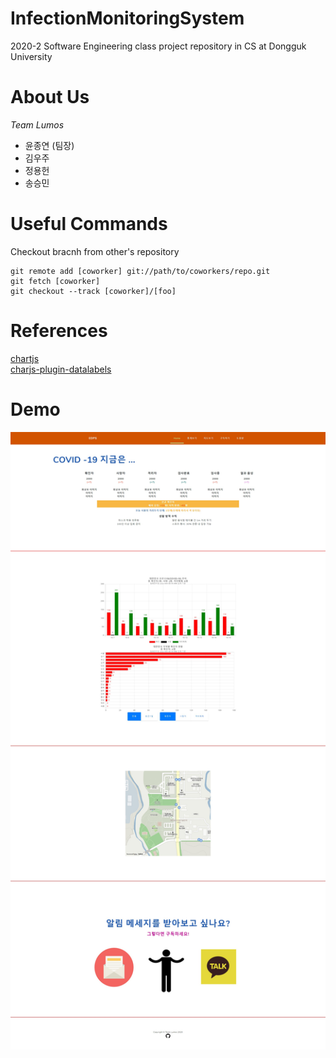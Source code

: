 # InfectionMonitoringSystem
2020-2 Software Engineering class project repository in CS at Dongguk University

# About Us
*Team Lumos*
* 윤종연 (팀장)
* 김우주
* 정용헌
* 송승민

# Useful Commands
Checkout bracnh from other's repository
```
git remote add [coworker] git://path/to/coworkers/repo.git
git fetch [coworker]
git checkout --track [coworker]/[foo]
```

# References
[chartjs](https://www.chartjs.org/docs/latest/)  
[charjs-plugin-datalabels](https://chartjs-plugin-datalabels.netlify.app/guide/)

# Demo
![demo](res/site_screenshot.jpg)